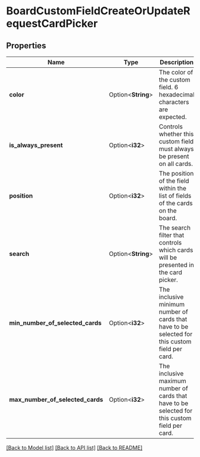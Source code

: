 # BoardCustomFieldCreateOrUpdateRequestCardPicker

## Properties

Name | Type | Description | Notes
------------ | ------------- | ------------- | -------------
**color** | Option<**String**> | The color of the custom field. 6 hexadecimal characters are expected. | [optional]
**is_always_present** | Option<**i32**> | Controls whether this custom field must always be present on all cards. | [optional]
**position** | Option<**i32**> | The position of the field within the list of fields of the cards on the board. | [optional]
**search** | Option<**String**> | The search filter that controls which cards will be presented in the card picker. | [optional]
**min_number_of_selected_cards** | Option<**i32**> | The inclusive minimum number of cards that have to be selected for this custom field per card. | [optional]
**max_number_of_selected_cards** | Option<**i32**> | The inclusive maximum number of cards that have to be selected for this custom field per card. | [optional]

[[Back to Model list]](../README.md#documentation-for-models) [[Back to API list]](../README.md#documentation-for-api-endpoints) [[Back to README]](../README.md)


